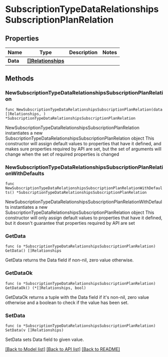 # SubscriptionTypeDataRelationshipsSubscriptionPlanRelation

## Properties

Name | Type | Description | Notes
------------ | ------------- | ------------- | -------------
**Data** | [**[]Relationships**](Relationships.md) |  | 

## Methods

### NewSubscriptionTypeDataRelationshipsSubscriptionPlanRelation

`func NewSubscriptionTypeDataRelationshipsSubscriptionPlanRelation(data []Relationships, ) *SubscriptionTypeDataRelationshipsSubscriptionPlanRelation`

NewSubscriptionTypeDataRelationshipsSubscriptionPlanRelation instantiates a new SubscriptionTypeDataRelationshipsSubscriptionPlanRelation object
This constructor will assign default values to properties that have it defined,
and makes sure properties required by API are set, but the set of arguments
will change when the set of required properties is changed

### NewSubscriptionTypeDataRelationshipsSubscriptionPlanRelationWithDefaults

`func NewSubscriptionTypeDataRelationshipsSubscriptionPlanRelationWithDefaults() *SubscriptionTypeDataRelationshipsSubscriptionPlanRelation`

NewSubscriptionTypeDataRelationshipsSubscriptionPlanRelationWithDefaults instantiates a new SubscriptionTypeDataRelationshipsSubscriptionPlanRelation object
This constructor will only assign default values to properties that have it defined,
but it doesn't guarantee that properties required by API are set

### GetData

`func (o *SubscriptionTypeDataRelationshipsSubscriptionPlanRelation) GetData() []Relationships`

GetData returns the Data field if non-nil, zero value otherwise.

### GetDataOk

`func (o *SubscriptionTypeDataRelationshipsSubscriptionPlanRelation) GetDataOk() (*[]Relationships, bool)`

GetDataOk returns a tuple with the Data field if it's non-nil, zero value otherwise
and a boolean to check if the value has been set.

### SetData

`func (o *SubscriptionTypeDataRelationshipsSubscriptionPlanRelation) SetData(v []Relationships)`

SetData sets Data field to given value.



[[Back to Model list]](../README.md#documentation-for-models) [[Back to API list]](../README.md#documentation-for-api-endpoints) [[Back to README]](../README.md)


